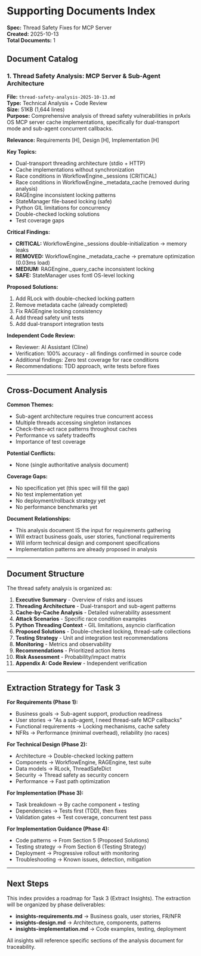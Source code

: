 # Supporting Documents Index

**Spec:** Thread Safety Fixes for MCP Server  
**Created:** 2025-10-13  
**Total Documents:** 1

## Document Catalog

### 1. Thread Safety Analysis: MCP Server & Sub-Agent Architecture

**File:** `thread-safety-analysis-2025-10-13.md`  
**Type:** Technical Analysis + Code Review  
**Size:** 51KB (1,644 lines)  
**Purpose:** Comprehensive analysis of thread safety vulnerabilities in prAxIs OS MCP server cache implementations, specifically for dual-transport mode and sub-agent concurrent callbacks.

**Relevance:** Requirements [H], Design [H], Implementation [H]

**Key Topics:**
- Dual-transport threading architecture (stdio + HTTP)
- Cache implementations without synchronization
- Race conditions in WorkflowEngine._sessions (CRITICAL)
- Race conditions in WorkflowEngine._metadata_cache (removed during analysis)
- RAGEngine inconsistent locking patterns
- StateManager file-based locking (safe)
- Python GIL limitations for concurrency
- Double-checked locking solutions
- Test coverage gaps

**Critical Findings:**
- **CRITICAL:** WorkflowEngine._sessions double-initialization → memory leaks
- **REMOVED:** WorkflowEngine._metadata_cache → premature optimization (0.03ms load)
- **MEDIUM:** RAGEngine._query_cache inconsistent locking
- **SAFE:** StateManager uses fcntl OS-level locking

**Proposed Solutions:**
1. Add RLock with double-checked locking pattern
2. Remove metadata cache (already completed)
3. Fix RAGEngine locking consistency
4. Add thread safety unit tests
5. Add dual-transport integration tests

**Independent Code Review:**
- Reviewer: AI Assistant (Cline)
- Verification: 100% accuracy - all findings confirmed in source code
- Additional findings: Zero test coverage for race conditions
- Recommendations: TDD approach, write tests before fixes

---

## Cross-Document Analysis

**Common Themes:**
- Sub-agent architecture requires true concurrent access
- Multiple threads accessing singleton instances
- Check-then-act race patterns throughout caches
- Performance vs safety tradeoffs
- Importance of test coverage

**Potential Conflicts:**
- None (single authoritative analysis document)

**Coverage Gaps:**
- No specification yet (this spec will fill the gap)
- No test implementation yet
- No deployment/rollback strategy yet
- No performance benchmarks yet

**Document Relationships:**
- This analysis document IS the input for requirements gathering
- Will extract business goals, user stories, functional requirements
- Will inform technical design and component specifications
- Implementation patterns are already proposed in analysis

---

## Document Structure

The thread safety analysis is organized as:

1. **Executive Summary** - Overview of risks and issues
2. **Threading Architecture** - Dual-transport and sub-agent patterns
3. **Cache-by-Cache Analysis** - Detailed vulnerability assessment
4. **Attack Scenarios** - Specific race condition examples
5. **Python Threading Context** - GIL limitations, asyncio clarification
6. **Proposed Solutions** - Double-checked locking, thread-safe collections
7. **Testing Strategy** - Unit and integration test recommendations
8. **Monitoring** - Metrics and observability
9. **Recommendations** - Prioritized action items
10. **Risk Assessment** - Probability/impact matrix
11. **Appendix A: Code Review** - Independent verification

---

## Extraction Strategy for Task 3

**For Requirements (Phase 1):**
- Business goals → Sub-agent support, production readiness
- User stories → "As a sub-agent, I need thread-safe MCP callbacks"
- Functional requirements → Locking mechanisms, cache safety
- NFRs → Performance (minimal overhead), reliability (no races)

**For Technical Design (Phase 2):**
- Architecture → Double-checked locking pattern
- Components → WorkflowEngine, RAGEngine, test suite
- Data models → RLock, ThreadSafeDict
- Security → Thread safety as security concern
- Performance → Fast path optimization

**For Implementation (Phase 3):**
- Task breakdown → By cache component + testing
- Dependencies → Tests first (TDD), then fixes
- Validation gates → Test coverage, concurrent test pass

**For Implementation Guidance (Phase 4):**
- Code patterns → From Section 5 (Proposed Solutions)
- Testing strategy → From Section 6 (Testing Strategy)
- Deployment → Progressive rollout with monitoring
- Troubleshooting → Known issues, detection, mitigation

---

## Next Steps

This index provides a roadmap for Task 3 (Extract Insights). The extraction will be organized by phase deliverables:
- **insights-requirements.md** → Business goals, user stories, FR/NFR
- **insights-design.md** → Architecture, components, patterns
- **insights-implementation.md** → Code examples, testing, deployment

All insights will reference specific sections of the analysis document for traceability.

